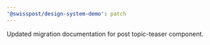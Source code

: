 ```yaml
---
'@swisspost/design-system-demo': patch
---
```


Updated migration documentation for post topic-teaser component.
